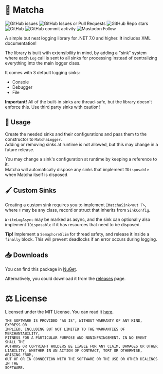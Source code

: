 # 🍵 Matcha

![GitHub issues](https://img.shields.io/github/issues/analogfeelings/matcha?label=Issues&style=flat-square)
![GitHub Issues or Pull Requests](https://img.shields.io/github/issues-pr/analogfeelings/matcha?style=flat-square&label=Pull%20Requests)
![GitHub Repo stars](https://img.shields.io/github/stars/analogfeelings/matcha?label=Stargazers&style=flat-square)
![GitHub](https://img.shields.io/github/license/analogfeelings/matcha?label=License&style=flat-square)
![GitHub commit activity](https://img.shields.io/github/commit-activity/w/analogfeelings/matcha?label=Commit%20Activity&style=flat-square)
![Mastodon Follow](https://img.shields.io/mastodon/follow/109309123442839534?domain=https%3A%2F%2Ftech.lgbt%2F&style=flat-square&logo=mastodon&logoColor=white&label=Follow%20Me!&color=6364ff)

A simple but neat logging library for .NET 7.0 and higher. It includes XML documentation!

The library is built with extensibility in mind, by adding a "sink" system where each `Log` call is sent to all sinks for processing instead of centralizing
everything into the main logger class.

It comes with 3 default logging sinks:
- Console
- Debugger
- File

**Important!**
All of the built-in sinks are thread-safe, but the library doesn't enforce this. Use third party sinks with caution!

## 🤔 Usage
Create the needed sinks and their configurations and pass them to the constructor to `MatchaLogger`.  
Adding or removing sinks at runtime is not allowed, but this may change in a future release.

You may change a sink's configuration at runtime by keeping a reference to it.  
Matcha will automatically dispose any sinks that implement `IDisposable` when Matcha itself is disposed.

## 🖌️ Custom Sinks
Creating a custom sink requires you to implement `IMatchaSink<out T>`, where `T` may be any
class, record or struct that inherits from `SinkConfig`.

`WriteLogAsync` may be marked as async, and the sink can optionally also implement `IDisposable` if it
has resources that need to be disposed.

**Tip!**
Implement a `SemaphoreSlim` for thread safety, and release it inside a `finally` block.
This will prevent deadlocks if an error occurs during logging.

## 📥 Downloads
You can find this package in [NuGet](https://www.nuget.org/packages/MatchaLogger/).

Alternatively, you could download it from the [releases](https://github.com/AnalogFeelings/Matcha/releases/latest) page.

# ⚖️ License
Licensed under the MIT License. You can read it [here](LICENSE.txt).
 
```
THE SOFTWARE IS PROVIDED "AS IS", WITHOUT WARRANTY OF ANY KIND, EXPRESS OR
IMPLIED, INCLUDING BUT NOT LIMITED TO THE WARRANTIES OF MERCHANTABILITY,
FITNESS FOR A PARTICULAR PURPOSE AND NONINFRINGEMENT. IN NO EVENT SHALL THE
AUTHORS OR COPYRIGHT HOLDERS BE LIABLE FOR ANY CLAIM, DAMAGES OR OTHER
LIABILITY, WHETHER IN AN ACTION OF CONTRACT, TORT OR OTHERWISE, ARISING FROM,
OUT OF OR IN CONNECTION WITH THE SOFTWARE OR THE USE OR OTHER DEALINGS IN THE
SOFTWARE.
```
